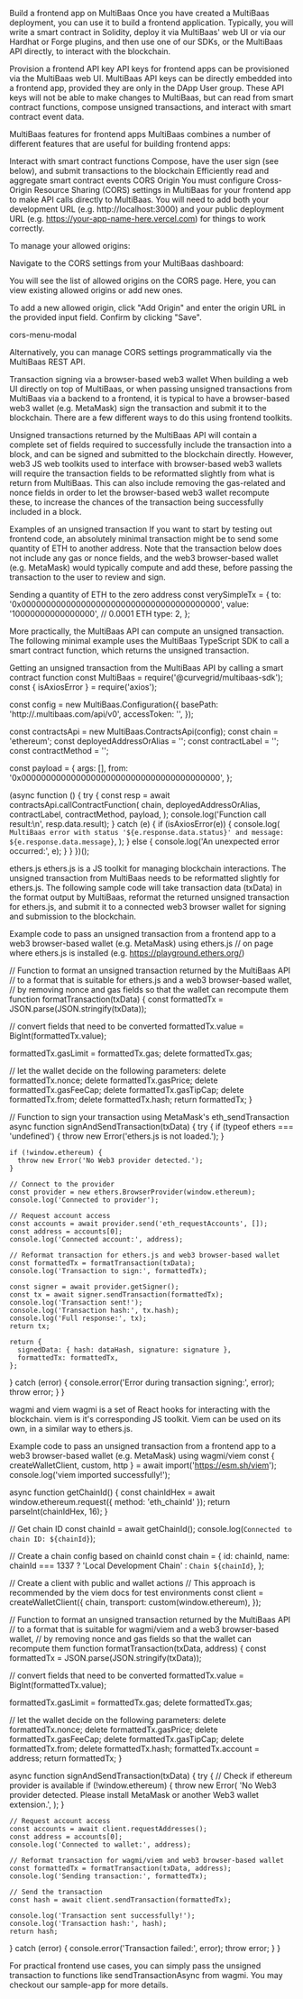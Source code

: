 Build a frontend app on MultiBaas
Once you have created a MultiBaas deployment, you can use it to build a frontend application. Typically, you will write a smart contract in Solidity, deploy it via MultiBaas' web UI or via our Hardhat or Forge plugins, and then use one of our SDKs, or the MultiBaas API directly, to interact with the blockchain.

Provision a frontend API key
API keys for frontend apps can be provisioned via the MultiBaas web UI. MultiBaas API keys can be directly embedded into a frontend app, provided they are only in the DApp User group. These API keys will not be able to make changes to MultiBaas, but can read from smart contract functions, compose unsigned transactions, and interact with smart contract event data.

MultiBaas features for frontend apps
MultiBaas combines a number of different features that are useful for building frontend apps:

Interact with smart contract functions
Compose, have the user sign (see below), and submit transactions to the blockchain
Efficiently read and aggregate smart contract events
CORS Origin
You must configure Cross-Origin Resource Sharing (CORS) settings in MultiBaas for your frontend app to make API calls directly to MultiBaas. You will need to add both your development URL (e.g. http://localhost:3000) and your public deployment URL (e.g. https://your-app-name-here.vercel.com) for things to work correctly.

To manage your allowed origins:

Navigate to the CORS settings from your MultiBaas dashboard:

You will see the list of allowed origins on the CORS page. Here, you can view existing allowed origins or add new ones.

To add a new allowed origin, click "Add Origin" and enter the origin URL in the provided input field. Confirm by clicking "Save".

cors-menu-modal

Alternatively, you can manage CORS settings programmatically via the MultiBaas REST API.

Transaction signing via a browser-based web3 wallet
When building a web UI directly on top of MultiBaas, or when passing unsigned transactions from MultiBaas via a backend to a frontend, it is typical to have a browser-based web3 wallet (e.g. MetaMask) sign the transaction and submit it to the blockchain. There are a few different ways to do this using frontend toolkits.

Unsigned transactions returned by the MultiBaas API will contain a complete set of fields required to successfully include the transaction into a block, and can be signed and submitted to the blockchain directly. However, web3 JS web toolkits used to interface with browser-based web3 wallets will require the transaction fields to be reformatted slightly from what is return from MultiBaas. This can also include removing the gas-related and nonce fields in order to let the browser-based web3 wallet recompute these, to increase the chances of the transaction being successfully included in a block.

Examples of an unsigned transaction
If you want to start by testing out frontend code, an absolutely minimal transaction might be to send some quantity of ETH to another address. Note that the transaction below does not include any gas or nonce fields, and the web3 browser-based wallet (e.g. MetaMask) would typically compute and add these, before passing the transaction to the user to review and sign.

Sending a quantity of ETH to the zero address
const verySimpleTx = {
  to: '0x0000000000000000000000000000000000000000',
  value: '10000000000000000', // 0.0001 ETH
  type: 2,
};

More practically, the MultiBaas API can compute an unsigned transaction. The following minimal example uses the MultiBaas TypeScript SDK to call a smart contract function, which returns the unsigned transaction.

Getting an unsigned transaction from the MultiBaas API by calling a smart contract function
const MultiBaas = require('@curvegrid/multibaas-sdk');
const { isAxiosError } = require('axios');

const config = new MultiBaas.Configuration({
  basePath: 'http://<YOUR MULTIBAAS DEPLOYMENT ID>.multibaas.com/api/v0',
  accessToken: '<YOUR API KEY HERE>',
});

const contractsApi = new MultiBaas.ContractsApi(config);
const chain = 'ethereum';
const deployedAddressOrAlias = '<your-deployed-or-linked-contract-alias>';
const contractLabel = '<your-contract-label>';
const contractMethod = '<your-contract-menthod>';

const payload = {
  args: [],
  from: '0x0000000000000000000000000000000000000000',
};

(async function () {
  try {
    const resp = await contractsApi.callContractFunction(
      chain,
      deployedAddressOrAlias,
      contractLabel,
      contractMethod,
      payload,
    );
    console.log('Function call result:\n', resp.data.result);
  } catch (e) {
    if (isAxiosError(e)) {
      console.log(
        `MultiBaas error with status '${e.response.data.status}' and message: ${e.response.data.message}`,
      );
    } else {
      console.log('An unexpected error occurred:', e);
    }
  }
})();


ethers.js
ethers.js is a JS toolkit for managing blockchain interactions. The unsigned transaction from MultiBaas needs to be reformatted slightly for ethers.js. The following sample code will take transaction data (txData) in the format output by MultiBaas, reformat the returned unsigned transaction for ethers.js, and submit it to a connected web3 browser wallet for signing and submission to the blockchain.

Example code to pass an unsigned transaction from a frontend app to a web3 browser-based wallet (e.g. MetaMask) using ethers.js
// on page where ethers.js is installed (e.g. https://playground.ethers.org/)

// Function to format an unsigned transaction returned by the MultiBaas API
// to a format that is suitable for ethers.js and a web3 browser-based wallet,
// by removing nonce and gas fields so that the wallet can recompute them
function formatTransaction(txData) {
  const formattedTx = JSON.parse(JSON.stringify(txData));

  // convert fields that need to be converted
  formattedTx.value = BigInt(formattedTx.value);

  formattedTx.gasLimit = formattedTx.gas;
  delete formattedTx.gas;

  // let the wallet decide on the following parameters:
  delete formattedTx.nonce;
  delete formattedTx.gasPrice;
  delete formattedTx.gasFeeCap;
  delete formattedTx.gasTipCap;
  delete formattedTx.from;
  delete formattedTx.hash;
  return formattedTx;
}

// Function to sign your transaction using MetaMask's eth_sendTransaction
async function signAndSendTransaction(txData) {
  try {
    if (typeof ethers === 'undefined') {
      throw new Error('ethers.js is not loaded.');
    }

    if (!window.ethereum) {
      throw new Error('No Web3 provider detected.');
    }

    // Connect to the provider
    const provider = new ethers.BrowserProvider(window.ethereum);
    console.log('Connected to provider');

    // Request account access
    const accounts = await provider.send('eth_requestAccounts', []);
    const address = accounts[0];
    console.log('Connected account:', address);

    // Reformat transaction for ethers.js and web3 browser-based wallet
    const formattedTx = formatTransaction(txData);
    console.log('Transaction to sign:', formattedTx);

    const signer = await provider.getSigner();
    const tx = await signer.sendTransaction(formattedTx);
    console.log('Transaction sent!');
    console.log('Transaction hash:', tx.hash);
    console.log('Full response:', tx);
    return tx;

    return {
      signedData: { hash: dataHash, signature: signature },
      formattedTx: formattedTx,
    };
  } catch (error) {
    console.error('Error during transaction signing:', error);
    throw error;
  }
}

wagmi and viem
wagmi is a set of React hooks for interacting with the blockchain. viem is it's corresponding JS toolkit. Viem can be used on its own, in a similar way to ethers.js.

Example code to pass an unsigned transaction from a frontend app to a web3 browser-based wallet (e.g. MetaMask) using wagmi/viem
const { createWalletClient, custom, http } = await import('https://esm.sh/viem');
console.log('viem imported successfully!');

async function getChainId() {
  const chainIdHex = await window.ethereum.request({ method: 'eth_chainId' });
  return parseInt(chainIdHex, 16);
}

// Get chain ID
const chainId = await getChainId();
console.log(`Connected to chain ID: ${chainId}`);

// Create a chain config based on chainId
const chain = {
  id: chainId,
  name: chainId === 1337 ? 'Local Development Chain' : `Chain ${chainId}`,
};

// Create a client with public and wallet actions
// This approach is recommended by the viem docs for test environments
const client = createWalletClient({
  chain,
  transport: custom(window.ethereum),
});

// Function to format an unsigned transaction returned by the MultiBaas API
// to a format that is suitable for wagmi/viem and a web3 browser-based wallet,
// by removing nonce and gas fields so that the wallet can recompute them
function formatTransaction(txData, address) {
  const formattedTx = JSON.parse(JSON.stringify(txData));

  // convert fields that need to be converted
  formattedTx.value = BigInt(formattedTx.value);

  formattedTx.gasLimit = formattedTx.gas;
  delete formattedTx.gas;

  // let the wallet decide on the following parameters:
  delete formattedTx.nonce;
  delete formattedTx.gasPrice;
  delete formattedTx.gasFeeCap;
  delete formattedTx.gasTipCap;
  delete formattedTx.from;
  delete formattedTx.hash;
  formattedTx.account = address;
  return formattedTx;
}

async function signAndSendTransaction(txData) {
  try {
    // Check if ethereum provider is available
    if (!window.ethereum) {
      throw new Error(
        'No Web3 provider detected. Please install MetaMask or another Web3 wallet extension.',
      );
    }

    // Request account access
    const accounts = await client.requestAddresses();
    const address = accounts[0];
    console.log('Connected to wallet:', address);

    // Reformat transaction for wagmi/viem and web3 browser-based wallet
    const formattedTx = formatTransaction(txData, address);
    console.log('Sending transaction:', formattedTx);

    // Send the transaction
    const hash = await client.sendTransaction(formattedTx);

    console.log('Transaction sent successfully!');
    console.log('Transaction hash:', hash);
    return hash;
  } catch (error) {
    console.error('Transaction failed:', error);
    throw error;
  }
}


For practical frontend use cases, you can simply pass the unsigned transaction to functions like sendTransactionAsync from wagmi. You may checkout our sample-app for more details.